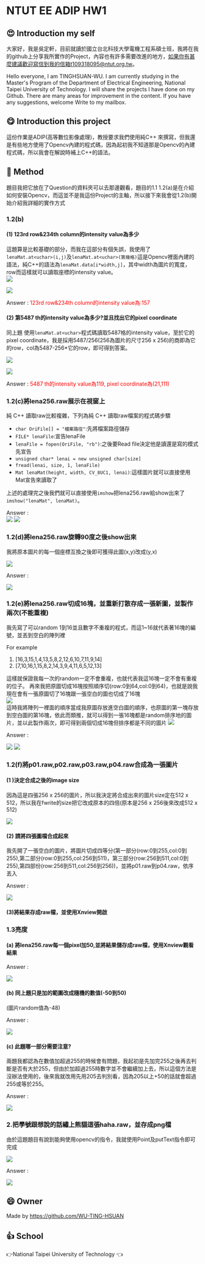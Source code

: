 # NTUT EE ADIP HW1
## :heart_eyes: Introduction my self
大家好，我是吳定軒，目前就讀於國立台北科技大學電機工程系碩士班，我將在我的github上分享我所實作的Project，內容也有許多需要改進的地方，如果你有甚麼建議歡迎寫信到我的信箱t109318095@ntut.org.tw。   

Hello everyone, I am TINGHSUAN-WU. I am currently studying in the Master's Program of the Department of Electrical Engineering, National Taipei University of Technology. I will share the projects I have done on my Github. There are many areas for improvement in the content. If you have any suggestions, welcome Write to my mailbox.

## :yum: Introduction this project
這份作業是ADIP(高等數位影像處理)，教授要求我們使用純C++ 來撰寫，但我還是有些地方使用了Opencv內建的程式碼，因為起初我不知道那是Opencv的內建程式碼，所以我會在解說時補上C++的語法。
## :book: Method
題目我把它放在了Question的資料夾可以去那邊觀看，題目的1.1 1.2(a)是在介紹如何安裝Opencv，而這並不是我這份Project的主軸，所以接下來我會從1.2(b)開始介紹我詳細的實作方式
### 1.2(b)
#### (1) 123rd row&234th column的intensity value為多少
這題算是比較基礎的部分，而我在這部分有個失誤，我使用了   
`lenaMat.at<uchar>(i,j)`及`lenaMat.at<uchar>(第幾格)`這是Opencv裡面內建的語法，純C++的語法為`lenaMat.data[i*width,j]`，其中width為圖片的寬度，row而這樣就可以讀取座標的intensity value。  
![](https://i.imgur.com/5oS3eEf.png)  

![](https://i.imgur.com/S2n4F4u.png)  

Answer : <font color="red">123rd row&234th column的intensity value為:157</font>

#### (2) 第5487 th的intensity value為多少?並且找出它的pixel coordinate
同上題 使用`lenaMat.at<uchar>`程式碼讀取5487格的intensity value，至於它的pixel coordinate，我是採用5487/256(256為圖片的尺寸256 x 256)的商即為它的row，col為5487-256*它的row，即可得到答案。

![](https://i.imgur.com/m044o8l.png) 

![](https://i.imgur.com/S4j7ZnO.png)

Answer : <font color="red">5487 th的intensity value為119, pixel coordinate為(21,111)</font>

### 1.2(c)將lena256.raw展示在視窗上
純 C++ 讀取raw比較複雜，下列為純 C++ 讀取raw檔案的程式碼步驟
* `char OriFile[] = "檔案路徑"`:先將檔案路徑儲存
* `FILE* lenaFile`:宣告lenaFile
* `lenaFile = fopen(OriFile, "rb")`:之後要Read file決定他是讀還是寫的模式先宣告
* `unsigned char* lenai = new unsigned char[size]`
* `fread(lenai, size, 1, lenaFile)`
* `Mat lenaMat(height, width, CV_8UC1, lenai)`:這樣圖片就可以直接使用Mat宣告來讀取了   

上述的處理完之後我們就可以直接使用`imshow`把lena256.raw給show出來了  
`imshow("lenaMat", lenaMat)`。  

Answer :   
![](https://i.imgur.com/2TIZ3KG.png) ![](https://i.imgur.com/7dh59qe.png)

### 1.2(d)將lena256.raw旋轉90度之後show出來
我將原本圖片的每一個座標互換之後即可獲得此圖(x,y)改成(y,x) 

![](https://i.imgur.com/rVnhsSf.png)

Answer :

![](https://i.imgur.com/WxPJENb.png)

### 1.2(e)將lena256.raw切成16塊，並重新打散存成一張新圖，並製作兩次(不能重複)
我先寫了可以random 1到16並且數字不重複的程式，而這1~16就代表著16塊的編號，並丟到空白的陣列裡  

For example
1. [16,3,15,1,4,13,5,8,2,12,6,10,7,11,9,14]
2. [7,10,16,1,15,8,2,14,3,9,4,11,6,5,12,13]

這樣就保證我每一次的random一定不會重複，也就代表我這16塊一定不會有重複的位子。
再來我把原圖切成16塊按照順序切(row:0到64,col:0到64)，也就是說我現在會有一張原圖切了16塊跟一張空白的圖也切成了16塊  
![](https://i.imgur.com/Gslu3yA.png)  
這時我將陣列一裡面的順序當成我原圖存放進空白圖的順序，也原圖的第一塊存放到空白圖的第16塊，依此而類推，就可以得到一張16塊都是random排序地的圖片，並以此製作兩次，即可得到兩個切成16塊但排序都是不同的圖片
![](https://i.imgur.com/Q4XCmJF.png)

Answer :   

![](https://i.imgur.com/Mb67PGX.png)  ![](https://i.imgur.com/7KMXaLg.png)


### 1.2(f)將p01.raw,p02.raw,p03.raw,p04.raw合成為一張圖片

#### (1 )決定合成之後的image size
因為這是四張256 x 256的圖片，所以我決定將合成出來的圖片size定在512 x 512，所以我在fwrite的size把它改成原本的四倍(原本是256 x 256後來改成512 x 512)

![](https://i.imgur.com/WUKRr1k.png)

#### (2) 請將四張圖檔合成起來
我先開了一張空白的圖片，將圖片切成四等分(第一部分(row:0到255,col:0到255),第二部分(row:0到255,col:256到511)，第三部分(row:256到511,col:0到255),第四部份(row:256到511,col:256到256))，並將p01.raw到p04.raw，依序丟入  

Answer :  

![](https://i.imgur.com/nimSNXj.png)

#### (3)將結果存成raw檔，並使用Xnview開啟

### 1.3亮度
#### (a) 將lena256.raw每一個pixel加50,並將結果儲存成raw檔，使用Xnview觀看結果
Answer :   

![](https://i.imgur.com/vijjdNI.png)
#### (b) 同上題只是加的範圍改成隨機的數值(-50到50)
(圖片random值為-48)  

Answer :   

![](https://i.imgur.com/vWhecwI.png)

#### (c) 此題哪一部分需要注意?
兩題我都認為在數值加超過255的時候會有問題，我起初是先加完255之後再去判斷是否有大於255，但由於加超過255時數字並不會繼續加上去，所以這個方法是沒辦法使用的，後來我就改用先用205去判別看，因為205以上+50的話就會超過255或等於255。

Answer : 

![](https://i.imgur.com/mwpw6Ht.png)


### 2.把學號跟想說的話繡上熊貓這張haha.raw，並存成png檔
由於這題題目有說到能夠使用opencv的指令，我就使用Point及putText指令即可完成

![](https://i.imgur.com/FTbsAUs.png)

Answer : 

![](https://i.imgur.com/B7GiY6I.png)

## :smile: Owner
Made by https://github.com/WU-TING-HSUAN

## :+1: School
:point_right:National Taipei University of Technology	:point_left:

